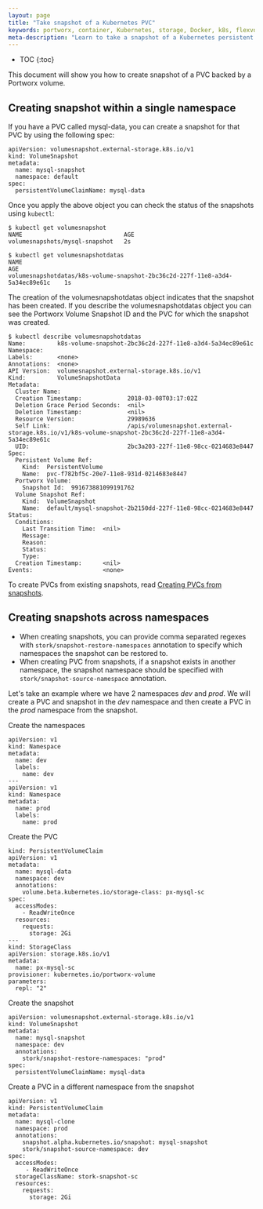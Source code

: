 ```yaml
---
layout: page
title: "Take snapshot of a Kubernetes PVC"
keywords: portworx, container, Kubernetes, storage, Docker, k8s, flexvol, pv, persistent disk, snapshots, stork, clones
meta-description: "Learn to take a snapshot of a Kubernetes persistent volume claim (PVC)"
---
```


* TOC
{:toc}

This document will show you how to create snapshot of a PVC backed by a Portworx volume.

## Creating snapshot within a single namespace

If you have a PVC called mysql-data, you can create a snapshot for that PVC by using the following spec:

```
apiVersion: volumesnapshot.external-storage.k8s.io/v1
kind: VolumeSnapshot
metadata:
  name: mysql-snapshot
  namespace: default
spec:
  persistentVolumeClaimName: mysql-data
```

Once you apply the above object you can check the status of the snapshots using `kubectl`:

```
$ kubectl get volumesnapshot
NAME                             AGE
volumesnapshots/mysql-snapshot   2s
```

```
$ kubectl get volumesnapshotdatas
NAME                                                                            AGE
volumesnapshotdatas/k8s-volume-snapshot-2bc36c2d-227f-11e8-a3d4-5a34ec89e61c    1s
```

The creation of the volumesnapshotdatas object indicates that the snapshot has
been created. If you describe the volumesnapshotdatas object you can see the
Portworx Volume Snapshot ID and the PVC for which the snapshot was created.

```
$ kubectl describe volumesnapshotdatas 
Name:         k8s-volume-snapshot-2bc36c2d-227f-11e8-a3d4-5a34ec89e61c
Namespace:    
Labels:       <none>
Annotations:  <none>
API Version:  volumesnapshot.external-storage.k8s.io/v1
Kind:         VolumeSnapshotData
Metadata:
  Cluster Name:                   
  Creation Timestamp:             2018-03-08T03:17:02Z
  Deletion Grace Period Seconds:  <nil>
  Deletion Timestamp:             <nil>
  Resource Version:               29989636
  Self Link:                      /apis/volumesnapshot.external-storage.k8s.io/v1/k8s-volume-snapshot-2bc36c2d-227f-11e8-a3d4-5a34ec89e61c
  UID:                            2bc3a203-227f-11e8-98cc-0214683e8447
Spec:
  Persistent Volume Ref:
    Kind:  PersistentVolume
    Name:  pvc-f782bf5c-20e7-11e8-931d-0214683e8447
  Portworx Volume:
    Snapshot Id:  991673881099191762
  Volume Snapshot Ref:
    Kind:  VolumeSnapshot
    Name:  default/mysql-snapshot-2b2150dd-227f-11e8-98cc-0214683e8447
Status:
  Conditions:
    Last Transition Time:  <nil>
    Message:               
    Reason:                
    Status:                
    Type:                  
  Creation Timestamp:      <nil>
Events:                    <none>
```

To create PVCs from existing snapshots, read [Creating PVCs from snapshots](/scheduler/kubernetes/snaps-local.html#pvc-from-snap).

## Creating snapshots across namespaces

* When creating snapshots, you can provide comma separated regexes with `stork/snapshot-restore-namespaces` annotation to specify which namespaces the snapshot can be restored to.
* When creating PVC from snapshots, if a snapshot exists in another namespace, the snapshot namespace should be specified with `stork/snapshot-source-namespace` annotation.

Let's take an example where we have 2 namespaces _dev_ and _prod_. We will create a PVC and snapshot in the _dev_ namespace and then create a PVC in the _prod_ namespace from the snapshot.

Create the namespaces

```
apiVersion: v1
kind: Namespace
metadata:
  name: dev
  labels:
    name: dev
---
apiVersion: v1
kind: Namespace
metadata:
  name: prod
  labels:
    name: prod
```

Create the PVC

```
kind: PersistentVolumeClaim
apiVersion: v1
metadata:
  name: mysql-data
  namespace: dev
  annotations:
    volume.beta.kubernetes.io/storage-class: px-mysql-sc
spec:
  accessModes:
    - ReadWriteOnce
  resources:
    requests:
      storage: 2Gi
---
kind: StorageClass
apiVersion: storage.k8s.io/v1
metadata:
  name: px-mysql-sc
provisioner: kubernetes.io/portworx-volume
parameters:
  repl: "2"
```

Create the snapshot

```
apiVersion: volumesnapshot.external-storage.k8s.io/v1
kind: VolumeSnapshot
metadata:
  name: mysql-snapshot
  namespace: dev
  annotations:
    stork/snapshot-restore-namespaces: "prod"
spec:
  persistentVolumeClaimName: mysql-data

```

Create a PVC in a different namespace from the snapshot

```
apiVersion: v1
kind: PersistentVolumeClaim
metadata:
  name: mysql-clone
  namespace: prod
  annotations:
    snapshot.alpha.kubernetes.io/snapshot: mysql-snapshot
    stork/snapshot-source-namespace: dev
spec:
  accessModes:
     - ReadWriteOnce
  storageClassName: stork-snapshot-sc
  resources:
    requests:
      storage: 2Gi
```